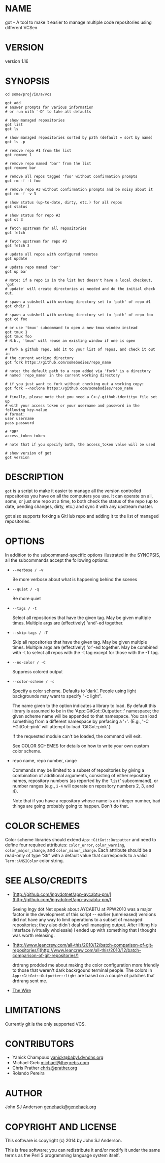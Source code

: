 # NAME

got - A tool to make it easier to manage multiple code repositories using different VCSen

# VERSION

version 1.16

# SYNOPSIS

    cd some/proj/in/a/vcs

    got add
    # answer prompts for various information
    # or run with '-D' to take all defaults

    # show managed repositories
    got list
    got ls

    # show managed repositories sorted by path (default = sort by name)
    got ls -p

    # remove repo #1 from the list
    got remove 1

    # remove repo named 'bar' from the list
    got remove bar

    # remove all repos tagged 'foo' without confirmation prompts
    got rm -f -t foo

    # remove repo #3 without confirmation prompts and be noisy about it
    got rm -f -v 3

    # show status (up-to-date, dirty, etc.) for all repos
    got status

    # show status for repo #3
    got st 3

    # fetch upstream for all repositories
    got fetch

    # fetch upstream for repo #3
    got fetch 3

    # update all repos with configured remotes
    got update

    # update repo named 'bar'
    got up bar

    # Note: if a repo is in the list but doesn't have a local checkout, 'got
    # update' will create directories as needed and do the initial check out.

    # spawn a subshell with working directory set to 'path' of repo #1
    got chdir 1

    # spawn a subshell with working directory set to 'path' of repo foo
    got cd foo

    # or use 'tmux' subcommand to open a new tmux window instead
    got tmux 1
    got tmux foo
    # N.b., 'tmux' will reuse an existing window if one is open

    # fork a github repo, add it to your list of repos, and check it out in
    # the current working directory
    got fork https://github.com/somebodies/repo_name

    # note: the default path to a repo added via 'fork' is a directory
    # named 'repo_name' in the current working directory

    # if you just want to fork without checking out a working copy:
    got fork --noclone https://github.com/somebodies/repo_name

    # finally, please note that you need a C<~/.github-identity> file set up
    # with your access token or your username and password in the following key-value
    # format:
    user username
    pass password

    # *OR*
    access_token token

    # note that if you specify both, the access_token value will be used

    # show version of got
    got version

# DESCRIPTION

`got` is a script to make it easier to manage all the version controlled
repositories you have on all the computers you use. It can operate on all,
some, or just one repo at a time, to both check the status of the repo (up to
date, pending changes, dirty, etc.) and sync it with any upstream master.

got also supports forking a GitHub repo and adding it to the list of managed
repositories.

# OPTIONS

In addition to the subcommand-specific options illustrated in the SYNOPSIS,
all the subcommands accept the following options:

- `--verbose / -v`

    Be more verbose about what is happening behind the scenes

- `--quiet / -q`

    Be more quiet

- `--tags / -t`

    Select all repositories that have the given tag. May be given multiple
    times. Multiple args are (effectively) 'and'-ed together.

- `--skip-tags / -T`

    Skip all repositories that have the given tag. May be given multiple
    times. Multiple args are (effectively) 'or'-ed together.  May be combined with
    \-t to select all repos with the -t tag except for those with the -T tag.

- `--no-color / -C`

    Suppress colored output

- `--color-scheme / -c`

    Specify a color scheme. Defaults to 'dark'. People using light backgrounds may
    want to specify "-c light".

    The name given to the option indicates a library to load. By default this
    library is assumed to be in the 'App::GitGot::Outputter::' namespace; the
    given scheme name will be appended to that namespace. You can load something
    from a different namespace by prefacing a '+'. (E.g., '-C +GitGot::pink' will
    attempt to load 'GitGot::pink'.)

    If the requested module can't be loaded, the command will exit.

    See COLOR SCHEMES for details on how to write your own custom color scheme.

- repo name, repo number, range

    Commands may be limited to a subset of repositories by giving a combination of
    additional arguments, consisting of either repository names, repository
    numbers (as reported by the '`list`' subcommand), or number ranges (e.g., `2-4`
    will operate on repository numbers 2, 3, and 4).

    Note that if you have a repository whose name is an integer number, bad things
    are going probably going to happen. Don't do that.

# COLOR SCHEMES

Color scheme libraries should extend `App::GitGot::Outputter` and need to
define four required attributes: `color_error`, `color_warning`,
`color_major_change`, and `color_minor_change`. Each attribute should be a
read-only of type 'Str' with a default value that corresponds to a valid
`Term::ANSIColor` color string.

# SEE ALSO/CREDITS

- [http://github.com/ingydotnet/app-aycabtu-pm/](http://github.com/ingydotnet/app-aycabtu-pm/)

    Seeing Ingy döt Net speak about AYCABTU at PPW2010 was a major factor in the
    development of this script -- earlier (unreleased) versions did not have any way
    to limit operations to a subset of managed repositories; they also didn't deal
    well managing output. After lifting his interface (virtually wholesale) I
    ended up with something that I thought was worth releasing.

- [http://www.leancrew.com/all-this/2010/12/batch-comparison-of-git-repositories/](http://www.leancrew.com/all-this/2010/12/batch-comparison-of-git-repositories/)

    drdrang prodded me about making the color configuration more friendly to those
    that weren't dark backrgound terminal people. The colors in
    `App::GitGot::Outputter::light` are based on a couple of patches that drdrang
    sent me.

- [The Wire](http://en.wikipedia.org/wiki/The_Wire)

# LIMITATIONS

Currently git is the only supported VCS.

# CONTRIBUTORS

- Yanick Champoux <yanick@babyl.dyndns.org>
- Michael Greb <michael@thegrebs.com>
- Chris Prather <chris@prather.org>
- Rolando Pereira

# AUTHOR

John SJ Anderson <genehack@genehack.org>

# COPYRIGHT AND LICENSE

This software is copyright (c) 2014 by John SJ Anderson.

This is free software; you can redistribute it and/or modify it under
the same terms as the Perl 5 programming language system itself.
